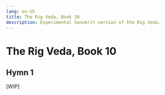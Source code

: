 ```yaml
---
lang: en-US
title: The Rig Veda, Book 10
description: Experimental Sanskrit version of the Rig Veda.
---
```


# The Rig Veda, Book 10

## Hymn 1
[WIP]